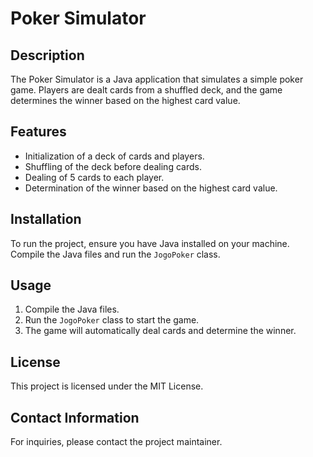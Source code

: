 # Poker Simulator

## Description
The Poker Simulator is a Java application that simulates a simple poker game. Players are dealt cards from a shuffled deck, and the game determines the winner based on the highest card value.

## Features
- Initialization of a deck of cards and players.
- Shuffling of the deck before dealing cards.
- Dealing of 5 cards to each player.
- Determination of the winner based on the highest card value.

## Installation
To run the project, ensure you have Java installed on your machine. Compile the Java files and run the `JogoPoker` class.

## Usage
1. Compile the Java files.
2. Run the `JogoPoker` class to start the game.
3. The game will automatically deal cards and determine the winner.

## License
This project is licensed under the MIT License.

## Contact Information
For inquiries, please contact the project maintainer.
